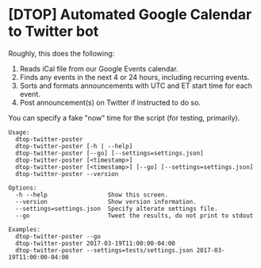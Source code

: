 # [DTOP] Automated Google Calendar to Twitter bot

Roughly, this does the following:
1. Reads iCal file from our Google Events calendar.
2. Finds any events in the next 4 or 24 hours, including recurring events.
3. Sorts and formats announcements with UTC and ET start time for each event.
4. Post announcement(s) on Twitter if instructed to do so.

You can specify a fake "now" time for the script (for testing, primarily).

```
Usage:
  dtop-twitter-poster
  dtop-twitter-poster [-h | --help]
  dtop-twitter-poster [--go] [--settings=settings.json]
  dtop-twitter-poster [<timestamp>]
  dtop-twitter-poster [<timestamp>] [--go] [--settings=settings.json]
  dtop-twitter-poster --version

Options:
  -h --help                 Show this screen.
  --version                 Show version information.
  --settings=settings.json  Specify alterate settings file.
  --go                      Tweet the results, do not print to stdout

Examples:
  dtop-twitter-poster --go
  dtop-twitter-poster 2017-03-19T11:00:00-04:00
  dtop-twitter-poster --settings=tests/settings.json 2017-03-19T11:00:00-04:00
```
